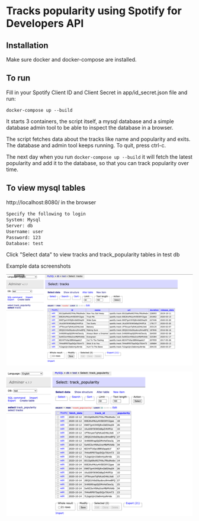 # Tracks popularity using Spotify for Developers API

## Installation

Make sure docker and docker-compose are installed.

## To run

Fill in your Spotify Client ID and Client Secret in app/id_secret.json file and run:

```
docker-compose up --build
```

It starts 3 containers, the script itself, a mysql database and a simple database admin tool to be able to inspect the database in a browser.

The script fetches data about the tracks like name and popularity and exits. The database and admin tool keeps running. To quit, press ctrl-c.

The next day when you run `docker-compose up --build` it will fetch the latest popularity and add it to the database, so that you can track popularity over time.

## To view mysql tables

http://localhost:8080/  in the browser

```
Specify the following to login
System: Mysql
Server: db
Username: user
Password: 123
Database: test
```

Click "Select data" to view tracks and track_popularity tables in test db

Example data screenshots

![tracks table](tracks.png)

![track_popularity table](track_popularity.png)
